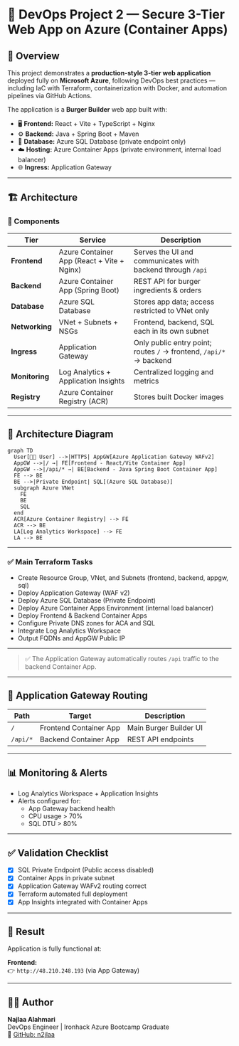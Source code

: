 # 🚀 DevOps Project 2 — Secure 3-Tier Web App on Azure (Container Apps)

## 🧠 Overview  
This project demonstrates a **production-style 3-tier web application** deployed fully on **Microsoft Azure**, following DevOps best practices — including IaC with Terraform, containerization with Docker, and automation pipelines via GitHub Actions.  

The application is a **Burger Builder** web app built with:
- 🖥️ **Frontend:** React + Vite + TypeScript + Nginx  
- ⚙️ **Backend:** Java + Spring Boot + Maven  
- 💾 **Database:** Azure SQL Database (private endpoint only)  
- ☁️ **Hosting:** Azure Container Apps (private environment, internal load balancer)  
- 🌐 **Ingress:** Application Gateway 

---

## 🏗️ Architecture

### 🔹 Components
| Tier | Service | Description |
|------|----------|-------------|
| **Frontend** | Azure Container App (React + Vite + Nginx) | Serves the UI and communicates with backend through `/api` |
| **Backend** | Azure Container App (Spring Boot) | REST API for burger ingredients & orders |
| **Database** | Azure SQL Database | Stores app data; access restricted to VNet only |
| **Networking** | VNet + Subnets + NSGs | Frontend, backend, SQL each in its own subnet |
| **Ingress** | Application Gateway | Only public entry point; routes `/` → frontend, `/api/*` → backend |
| **Monitoring** | Log Analytics + Application Insights | Centralized logging and metrics |
| **Registry** | Azure Container Registry (ACR) | Stores built Docker images |

---

## 🧩 Architecture Diagram

```mermaid
graph TD
  User[👩‍💻 User] -->|HTTPS| AppGW[Azure Application Gateway WAFv2]
  AppGW -->|/ →| FE[Frontend - React/Vite Container App]
  AppGW -->|/api/* →| BE[Backend - Java Spring Boot Container App]
  FE --> BE
  BE -->|Private Endpoint| SQL[(Azure SQL Database)]
  subgraph Azure VNet
    FE
    BE
    SQL
  end
  ACR[Azure Container Registry] --> FE
  ACR --> BE
  LA[Log Analytics Workspace] --> FE
  LA --> BE
```

---

### ✅ Main Terraform Tasks
- Create Resource Group, VNet, and Subnets (frontend, backend, appgw, sql)
- Deploy Application Gateway (WAF v2)
- Deploy Azure SQL Database (Private Endpoint)
- Deploy Azure Container Apps Environment (internal load balancer)
- Deploy Frontend & Backend Container Apps
- Configure Private DNS zones for ACA and SQL
- Integrate Log Analytics Workspace
- Output FQDNs and AppGW Public IP

---

> ✅ The Application Gateway automatically routes `/api` traffic to the backend Container App.

---

## 🧭 Application Gateway Routing
| Path | Target | Description |
|------|---------|-------------|
| `/` | Frontend Container App | Main Burger Builder UI |
| `/api/*` | Backend Container App | REST API endpoints |

---

## 📊 Monitoring & Alerts
- Log Analytics Workspace + Application Insights
- Alerts configured for:
  - App Gateway backend health
  - CPU usage > 70%
  - SQL DTU > 80%

---

## ✅ Validation Checklist
- [x] SQL Private Endpoint (Public access disabled)
- [x] Container Apps in private subnet
- [x] Application Gateway WAFv2 routing correct
- [x] Terraform automated full deployment
- [x] App Insights integrated with Container Apps

---

## 🌟 Result
Application is fully functional at:

**Frontend:**  
👉 `http://48.210.248.193` (via App Gateway)

---

## 👩‍💻 Author
**Najlaa Alahmari**  
DevOps Engineer | Ironhack Azure Bootcamp Graduate  
🔗 [GitHub: n2jlaa](https://github.com/n2jlaa)
